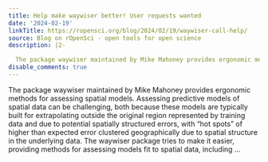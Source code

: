 ```yaml
---
title: Help make waywiser better! User requests wanted
date: '2024-02-19'
linkTitle: https://ropensci.org/blog/2024/02/19/waywiser-call-help/
source: Blog on rOpenSci - open tools for open science
description: |2-

  The package waywiser maintained by Mike Mahoney provides ergonomic methods for assessing spatial models. Assessing predictive models of spatial data can be challenging, both because these models are typically built for extrapolating outside the original region represented by training data and due to potential spatially structured errors, with &ldquo;hot spots&rdquo; of higher than expected error clustered geographically due to spatial structure in the underlying data. The waywiser package tries to make it easier, providing methods for assessing models fit to spatial data, including ...
disable_comments: true
---
```


The package waywiser maintained by Mike Mahoney provides ergonomic methods for assessing spatial models. Assessing predictive models of spatial data can be challenging, both because these models are typically built for extrapolating outside the original region represented by training data and due to potential spatially structured errors, with &ldquo;hot spots&rdquo; of higher than expected error clustered geographically due to spatial structure in the underlying data. The waywiser package tries to make it easier, providing methods for assessing models fit to spatial data, including ...